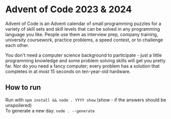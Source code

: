 # **Advent of Code 2023 & 2024**

Advent of Code is an Advent calendar of small programming puzzles for a variety of skill sets and skill levels that can be solved in any programming language you like. People use them as interview prep, company training, university coursework, practice problems, a speed contest, or to challenge each other.

You don't need a computer science background to participate - just a little programming knowledge and some problem solving skills will get you pretty far. Nor do you need a fancy computer; every problem has a solution that completes in at most 15 seconds on ten-year-old hardware.

## **How to run**

Run with `npm install && node . YYYY show` (show - if the answers should be unspoilered)
<br>
To generate a new day: `node . --generate`